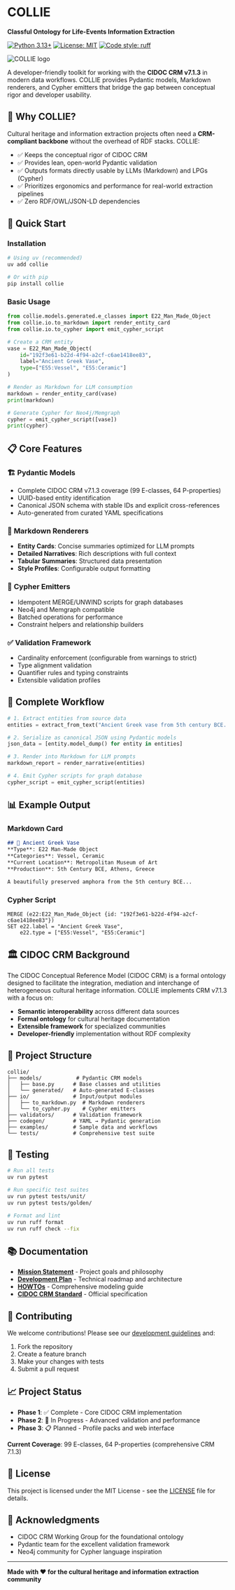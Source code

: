 # COLLIE

**Classful Ontology for Life-Events Information Extraction**

[![Python 3.13+](https://img.shields.io/badge/python-3.13+-blue.svg)](https://www.python.org/downloads/)
[![License: MIT](https://img.shields.io/badge/License-MIT-yellow.svg)](https://opensource.org/licenses/MIT)
[![Code style: ruff](https://img.shields.io/endpoint?url=https://raw.githubusercontent.com/astral-sh/ruff/main/assets/badge/v2.json)](https://github.com/astral-sh/ruff)

![COLLIE logo](collie-logo.png)

A developer-friendly toolkit for working with the **CIDOC CRM v7.1.3** in modern data workflows. COLLIE provides Pydantic models, Markdown renderers, and Cypher emitters that bridge the gap between conceptual rigor and developer usability.

## 🎯 Why COLLIE?

Cultural heritage and information extraction projects often need a **CRM-compliant backbone** without the overhead of RDF stacks. COLLIE:

- ✅ Keeps the conceptual rigor of CIDOC CRM
- ✅ Provides lean, open-world Pydantic validation  
- ✅ Outputs formats directly usable by LLMs (Markdown) and LPGs (Cypher)
- ✅ Prioritizes ergonomics and performance for real-world extraction pipelines
- ✅ Zero RDF/OWL/JSON-LD dependencies

## 🚀 Quick Start

### Installation

```bash
# Using uv (recommended)
uv add collie

# Or with pip
pip install collie
```

### Basic Usage

```python
from collie.models.generated.e_classes import E22_Man_Made_Object
from collie.io.to_markdown import render_entity_card
from collie.io.to_cypher import emit_cypher_script

# Create a CRM entity
vase = E22_Man_Made_Object(
    id="192f3e61-b22d-4f94-a2cf-c6ae1418ee83",
    label="Ancient Greek Vase",
    type=["E55:Vessel", "E55:Ceramic"]
)

# Render as Markdown for LLM consumption
markdown = render_entity_card(vase)
print(markdown)

# Generate Cypher for Neo4j/Memgraph
cypher = emit_cypher_script([vase])
print(cypher)
```

## 📋 Core Features

### 🏗️ **Pydantic Models**
- Complete CIDOC CRM v7.1.3 coverage (99 E-classes, 64 P-properties)
- UUID-based entity identification
- Canonical JSON schema with stable IDs and explicit cross-references
- Auto-generated from curated YAML specifications

### 📝 **Markdown Renderers**
- **Entity Cards**: Concise summaries optimized for LLM prompts
- **Detailed Narratives**: Rich descriptions with full context
- **Tabular Summaries**: Structured data presentation
- **Style Profiles**: Configurable output formatting

### 🔗 **Cypher Emitters**
- Idempotent MERGE/UNWIND scripts for graph databases
- Neo4j and Memgraph compatible
- Batched operations for performance
- Constraint helpers and relationship builders

### ✅ **Validation Framework**
- Cardinality enforcement (configurable from warnings to strict)
- Type alignment validation
- Quantifier rules and typing constraints
- Extensible validation profiles

## 🔄 Complete Workflow

```python
# 1. Extract entities from source data
entities = extract_from_text("Ancient Greek vase from 5th century BCE...")

# 2. Serialize as canonical JSON using Pydantic models
json_data = [entity.model_dump() for entity in entities]

# 3. Render into Markdown for LLM prompts
markdown_report = render_narrative(entities)

# 4. Emit Cypher scripts for graph database
cypher_script = emit_cypher_script(entities)
```

## 📊 Example Output

### Markdown Card
```markdown
## 🏺 Ancient Greek Vase
**Type**: E22 Man-Made Object  
**Categories**: Vessel, Ceramic  
**Current Location**: Metropolitan Museum of Art  
**Production**: 5th Century BCE, Athens, Greece  

A beautifully preserved amphora from the 5th century BCE...
```

### Cypher Script
```cypher
MERGE (e22:E22_Man_Made_Object {id: "192f3e61-b22d-4f94-a2cf-c6ae1418ee83"})
SET e22.label = "Ancient Greek Vase",
    e22.type = ["E55:Vessel", "E55:Ceramic"]
```

## 🏛️ CIDOC CRM Background

The CIDOC Conceptual Reference Model (CIDOC CRM) is a formal ontology designed to facilitate the integration, mediation and interchange of heterogeneous cultural heritage information. COLLIE implements CRM v7.1.3 with a focus on:

- **Semantic interoperability** across different data sources
- **Formal ontology** for cultural heritage documentation
- **Extensible framework** for specialized communities
- **Developer-friendly** implementation without RDF complexity

## 📁 Project Structure

```
collie/
├── models/           # Pydantic CRM models
│   ├── base.py      # Base classes and utilities
│   └── generated/   # Auto-generated E-classes
├── io/              # Input/output modules
│   ├── to_markdown.py  # Markdown renderers
│   └── to_cypher.py    # Cypher emitters
├── validators/      # Validation framework
├── codegen/         # YAML → Pydantic generation
├── examples/        # Sample data and workflows
└── tests/           # Comprehensive test suite
```

## 🧪 Testing

```bash
# Run all tests
uv run pytest

# Run specific test suites
uv run pytest tests/unit/
uv run pytest tests/golden/

# Format and lint
uv run ruff format
uv run ruff check --fix
```

## 📚 Documentation

- **[Mission Statement](docs/mission.md)** - Project goals and philosophy
- **[Development Plan](docs/plan.md)** - Technical roadmap and architecture
- **[HOWTOs](src/collie/docs/HOWTOs.md)** - Comprehensive modeling guide
- **[CIDOC CRM Standard](docs/cidoc-crm-standard.md)** - Official specification

## 🤝 Contributing

We welcome contributions! Please see our [development guidelines](docs/plan.md) and:

1. Fork the repository
2. Create a feature branch
3. Make your changes with tests
4. Submit a pull request

## 📈 Project Status

- **Phase 1**: ✅ Complete - Core CIDOC CRM implementation
- **Phase 2**: 🚧 In Progress - Advanced validation and performance
- **Phase 3**: 📋 Planned - Profile packs and web interface

**Current Coverage**: 99 E-classes, 64 P-properties (comprehensive CRM 7.1.3)

## 📄 License

This project is licensed under the MIT License - see the [LICENSE](LICENSE) file for details.

## 🙏 Acknowledgments

- CIDOC CRM Working Group for the foundational ontology
- Pydantic team for the excellent validation framework
- Neo4j community for Cypher language inspiration

---

**Made with ❤️ for the cultural heritage and information extraction community**